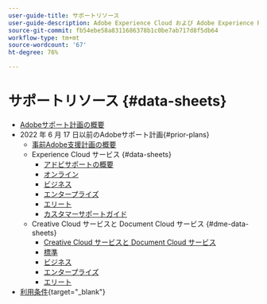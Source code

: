 ```yaml
---
user-guide-title: サポートリソース
user-guide-description: Adobe Experience Cloud および Adobe Experience Platform のサポートリソース。
source-git-commit: fb54ebe58a8311686378b1c0be7ab717d8f5db64
workflow-type: tm+mt
source-wordcount: '67'
ht-degree: 76%

---
```



# サポートリソース {#data-sheets}

+ [Adobeサポート計画の概要](overview.md)
+ 2022 年 6 月 17 日以前のAdobeサポート計画{#prior-plans}
   + [事前Adobe支援計画の概要](overview-prior-plans.md)
   + Experience Cloud サービス {#data-sheets}
      + [アドビサポートの概要](dx-overview.md)
      + [オンライン](online.md)
      + [ビジネス](business.md)
      + [エンタープライズ](enterprise.md)
      + [エリート](elite.md)
      + [カスタマーサポートガイド](support-guide.md)
   + Creative Cloud サービスと Document Cloud サービス {#dme-data-sheets}
      + [Creative Cloud サービスと Document Cloud サービス](dme-overview.md)
      + [標準](dme-standard.md)
      + [ビジネス](dme-business.md)
      + [エンタープライズ](dme-enterprise.md)
      + [エリート](dme-elite.md)
+ [利用条件](https://helpx.adobe.com/jp/support/programs/support-policies-terms-conditions.html){target=&quot;_blank&quot;}

<!--

Articles must be added to this TOC file in order to render.

Use this list format to specify links to articles and section headings that expand and collapse in the left rail of the user guide.

An article link CANNOT be used as a section heading.
-->
